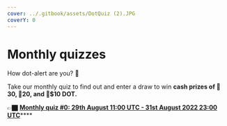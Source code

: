 ```yaml
---
cover: ../.gitbook/assets/DotQuiz (2).JPG
coverY: 0
---
```


# Monthly quizzes

How dot-alert are you? 👀

Take our monthly quiz to find out and enter a draw to win **cash prizes of 🥇$30, 🥈$20, and 🥉$10 DOT.**&#x20;

👉🏿 [**Monthly quiz #0: 29th August 11:00 UTC - 31st August 2022 23:00 UTC**](https://forms.gle/iLJNy93qt8UiVgwj8)****

